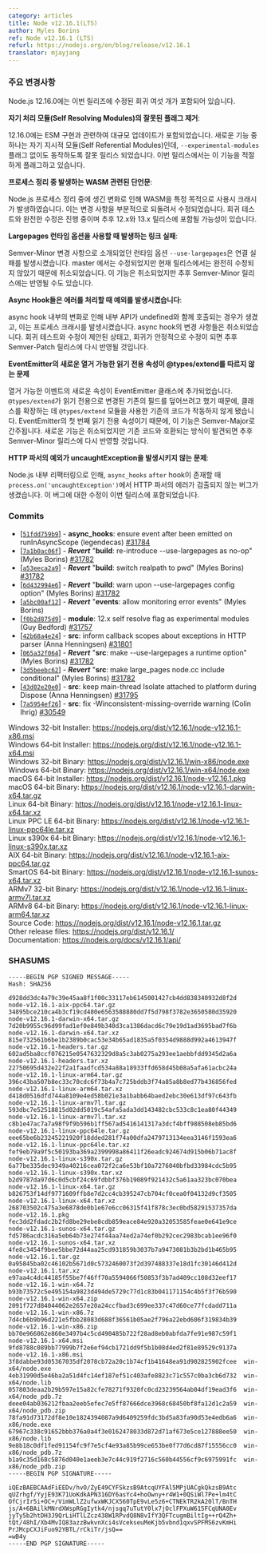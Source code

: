 ```yaml
---
category: articles
title: Node v12.16.1(LTS)
author: Myles Borins
ref: Node v12.16.1 (LTS)
refurl: https://nodejs.org/en/blog/release/v12.16.1
translator: mjayjang
---
```


<!-- ### Notable changes

Node.js 12.16.0 included 6 regressions that are being fixed in this release

**Accidental Unflagging of Self Resolving Modules**:

12.16.0 included a large update to the ESM implementation. One of the new features,
Self Referential Modules, was accidentally released without requiring the `--experimental-modules`
flag. This release is being made to appropriately flag the feature.

**Process Cleanup Changed Introduced WASM-Related Assertion**:

A change during Node.js process cleanup led to a crash in combination with
specific usage of WASM. This has been fixed by partially reverted said change.
A regression test and a full fix are being worked on and will likely be included
in future 12.x and 13.x releases.

**Use Largepages Runtime Option Introduced Linking Failure**:

A Semver-Minor change to introduce `--use-largepages` as a runtime option
introduced a linking failure. This had been fixed in master but regressed as the fix has not yet gone out
in a Current release. The feature has been reverted, but will be able to reland with a fix in a future
Semver-Minor release.

**Async Hooks was Causing an Exception When Handling Errors**:

Changes in async hooks internals introduced a case where an internal api call could be called with undefined
causing a process to crash. The change to async hooks was reverted. A regression test and fix has been proposed
and the change could re-land in a future Semver-Patch release if the regression is reliably fixed.

**New Enumerable Read-Only Property on EventEmitter breaks @types/extend**

A new property for enumerating events was added to the EventEmitter class. This
broke existing code that was using the `@types/extend` module for extending classses
as `@types/extend` was attemping to write over the existing field which the new
change made read-only. As this is the first property on EventEmitter that is
read-only this feature could be considered Semver-Major. The new feature has been
reverted but could re-land in a future Semver-Minor release if a non breaking way
of applying it is found.

**Exceptions in the HTTP parser were not emitting an uncaughtException**

A refactoring to Node.js interanls resulted in a bug where errors in the HTTP
parser were not being emitted by `process.on('uncaughtException')` when the `async_hooks` `after`
hook exists. The fix to this bug has been included in this release.
 -->

### 주요 변경사항

Node.js 12.16.0에는 이번 릴리즈에 수정된 회귀 여섯 개가 포함되어 있습니다.

**자기 처리 모듈(Self Resolving Modules)의 잘못된 플래그 제거**:

12.16.0에는 ESM 구현과 관련하여 대규모 업데이트가 포함되었습니다. 새로운 기능 중 하나는 자기 지시적 모듈(Self Referential Modules)인데, `--experimental-modules` 플래그 없이도 동작하도록 잘못 릴리스 되었습니다. 이번 릴리스에서는 이 기능을 적절하게 플래그하고 있습니다.

**프로세스 정리 중 발생하는 WASM 관련된 단언문**:

Node.js 프로세스 정리 중에 생긴 변화로 인해 WASM을 특정 목적으로 사용시 크래시가 발생하였습니다. 이는 변경 사항을 부분적으로 되돌려서 수정되었습니다. 회귀 테스트와 완전한 수정은 진행 중이며 추후 12.x와 13.x 릴리스에 포함될 가능성이 있습니다.

**Largepages 런타임 옵션을 사용할 때 발생하는 링크 실패**:

Semver-Minor 변경 사항으로 소개되었던 런타임 옵션 `--use-largepages`은 연결 실패를 발생시켰습니다. master 에서는 수정되었지만 현재 릴리스에서는 완전히 수정되지 않았기 때문에 취소되었습니다. 이 기능은 취소되었지만 추후 Semver-Minor 릴리스에는 반영될 수도 있습니다.

**Async Hook들은 에러를 처리할 때 예외를 발생시켰습니다**:

async hook 내부의 변화로 인해 내부 API가 undefined와 함께 호출되는 경우가 생겼고, 이는 프로세스 크래시를 발생시켰습니다. async hook의 변경 사항들은 취소되었습니다. 회귀 테스트와 수정이 제안된 상태고, 회귀가 안정적으로 수정이 되면 추후 Semver-Patch 릴리스에 다시 반영될 것입니다.

**EventEmitter의 새로운 열거 가능한 읽기 전용 속성이 @types/extend를 따르지 않는 문제**

열거 가능한 이벤트의 새로운 속성이 EventEmitter 클래스에 추가되었습니다. `@types/extend`가 읽기 전용으로 변경된 기존의 필드를 덮어쓰려고 했기 때문에, 클래스를 확장하는 데 `@types/extend` 모듈을 사용한 기존의 코드가 작동하지 않게 됐습니다. EventEmitter의 첫 번째 읽기 전용 속성이기 때문에, 이 기능은 Semver-Major로 간주됩니다. 새로운 기능은 취소되었지만 기존 코드와 호환되는 방식이 발견되면 추후 Semver-Minor 릴리스에 다시 반영할 것입니다.

**HTTP 파서의 예외가 uncaughtException을 발생시키지 않는 문제**:

Node.js 내부 리팩터링으로 인해, `async_hooks` `after` hook이 존재할 때 `process.on('uncaughtException')`에서 HTTP 파서의 에러가 검출되지 않는 버그가 생겼습니다. 이 버그에 대한 수정이 이번 릴리스에 포함되었습니다.

### Commits

* [[`51fdd759b9`](https://github.com/nodejs/node/commit/51fdd759b9)] - **async_hooks**: ensure event after been emitted on runInAsyncScope (legendecas) [#31784](https://github.com/nodejs/node/pull/31784)
* [[`7a1b0ac06f`](https://github.com/nodejs/node/commit/7a1b0ac06f)] - ***Revert*** "**build**: re-introduce --use-largepages as no-op" (Myles Borins) [#31782](https://github.com/nodejs/node/pull/31782)
* [[`a53eeca2a9`](https://github.com/nodejs/node/commit/a53eeca2a9)] - ***Revert*** "**build**: switch realpath to pwd" (Myles Borins) [#31782](https://github.com/nodejs/node/pull/31782)
* [[`6d432994e6`](https://github.com/nodejs/node/commit/6d432994e6)] - ***Revert*** "**build**: warn upon --use-largepages config option" (Myles Borins) [#31782](https://github.com/nodejs/node/pull/31782)
* [[`a5bc00af12`](https://github.com/nodejs/node/commit/a5bc00af12)] - ***Revert*** "**events**: allow monitoring error events" (Myles Borins)
* [[`f0b2d875d9`](https://github.com/nodejs/node/commit/f0b2d875d9)] - **module**: 12.x self resolve flag as experimental modules (Guy Bedford) [#31757](https://github.com/nodejs/node/pull/31757)
* [[`42b68a4e24`](https://github.com/nodejs/node/commit/42b68a4e24)] - **src**: inform callback scopes about exceptions in HTTP parser (Anna Henningsen) [#31801](https://github.com/nodejs/node/pull/31801)
* [[`065a32f064`](https://github.com/nodejs/node/commit/065a32f064)] - ***Revert*** "**src**: make --use-largepages a runtime option" (Myles Borins) [#31782](https://github.com/nodejs/node/pull/31782)
* [[`3d5beebc62`](https://github.com/nodejs/node/commit/3d5beebc62)] - ***Revert*** "**src**: make large\_pages node.cc include conditional" (Myles Borins) [#31782](https://github.com/nodejs/node/pull/31782)
* [[`43d02e20e0`](https://github.com/nodejs/node/commit/43d02e20e0)] - **src**: keep main-thread Isolate attached to platform during Dispose (Anna Henningsen) [#31795](https://github.com/nodejs/node/pull/31795)
* [[`7a5954ef26`](https://github.com/nodejs/node/commit/7a5954ef26)] - **src**: fix -Winconsistent-missing-override warning (Colin Ihrig) [#30549](https://github.com/nodejs/node/pull/30549)

Windows 32-bit Installer: https://nodejs.org/dist/v12.16.1/node-v12.16.1-x86.msi<br>
Windows 64-bit Installer: https://nodejs.org/dist/v12.16.1/node-v12.16.1-x64.msi<br>
Windows 32-bit Binary: https://nodejs.org/dist/v12.16.1/win-x86/node.exe<br>
Windows 64-bit Binary: https://nodejs.org/dist/v12.16.1/win-x64/node.exe<br>
macOS 64-bit Installer: https://nodejs.org/dist/v12.16.1/node-v12.16.1.pkg<br>
macOS 64-bit Binary: https://nodejs.org/dist/v12.16.1/node-v12.16.1-darwin-x64.tar.gz<br>
Linux 64-bit Binary: https://nodejs.org/dist/v12.16.1/node-v12.16.1-linux-x64.tar.xz<br>
Linux PPC LE 64-bit Binary: https://nodejs.org/dist/v12.16.1/node-v12.16.1-linux-ppc64le.tar.xz<br>
Linux s390x 64-bit Binary: https://nodejs.org/dist/v12.16.1/node-v12.16.1-linux-s390x.tar.xz<br>
AIX 64-bit Binary: https://nodejs.org/dist/v12.16.1/node-v12.16.1-aix-ppc64.tar.gz<br>
SmartOS 64-bit Binary: https://nodejs.org/dist/v12.16.1/node-v12.16.1-sunos-x64.tar.xz<br>
ARMv7 32-bit Binary: https://nodejs.org/dist/v12.16.1/node-v12.16.1-linux-armv7l.tar.xz<br>
ARMv8 64-bit Binary: https://nodejs.org/dist/v12.16.1/node-v12.16.1-linux-arm64.tar.xz<br>
Source Code: https://nodejs.org/dist/v12.16.1/node-v12.16.1.tar.gz<br>
Other release files: https://nodejs.org/dist/v12.16.1/<br>
Documentation: https://nodejs.org/docs/v12.16.1/api/

### SHASUMS

```
-----BEGIN PGP SIGNED MESSAGE-----
Hash: SHA256

d928dd3dc4a79c39e45aa8f1f00c33117eb6145001427cb4dd838340932d8f2d  node-v12.16.1-aix-ppc64.tar.gz
34895bce210ca4b3cf19cd480e6563588880dd7f5d798f3782e3650580d35920  node-v12.16.1-darwin-x64.tar.gz
7d20b9955c96d99fad1ef0e849b340d3ca1386dacd6c79e19d1ad3695bad7f6b  node-v12.16.1-darwin-x64.tar.xz
815e732561b6be1b2389b0cac53e34b65ad1835a5f0354d9888d992a4613947f  node-v12.16.1-headers.tar.gz
602ad5ba8ccf076215e0547632329d8a5c3ab0275a293ee1aebbfdd9345d2a6a  node-v12.16.1-headers.tar.xz
22750695d432e22f2a1faadfcd534a88a18933ffd658d45b08a5afa61acbc24a  node-v12.16.1-linux-arm64.tar.gz
396c43ba507b8ec33c70cdc6f73b4a7c725bddb3f74a85a8b8ed77b436856fed  node-v12.16.1-linux-arm64.tar.xz
d418d0516dfd744a8109e4ed58b021e3a1babb64baed2ebc30e613df97c643fb  node-v12.16.1-linux-armv7l.tar.gz
593dbc7e52518815d02dd5019c54afa5ada3dd143482cbc533c8c1ea80f44349  node-v12.16.1-linux-armv7l.tar.xz
c8b1e47ac7a7a98f9f9b596b1ff567ad5416141317a3dcf4bff988508eb85bd6  node-v12.16.1-linux-ppc64le.tar.gz
eee65be6b23245221920f18dded281f74a00dfa2479713134eea3146f1593ea6  node-v12.16.1-linux-ppc64le.tar.xz
fef9eb79a9f5c50193ba369a2399998a86411f26eadc924674d915b06b71ac8f  node-v12.16.1-linux-s390x.tar.gz
6a77be335dec9349a40216cea072f2ca6e53bf10a7276040bfbd33984cdc5b95  node-v12.16.1-linux-s390x.tar.xz
b2d9787da97d6c0d5cbf24c69fdbbf376b19089f921432c5a61aa323bc070bea  node-v12.16.1-linux-x64.tar.gz
b826753f14df9771609ffb8e7d2cc4cb395247cb704cf0cea0f04132d9cf3505  node-v12.16.1-linux-x64.tar.xz
268703502c475a3e6878de0b1e67e6cc06315f41f878c3ec0bd58291537357da  node-v12.16.1.pkg
fec3dd2fdadc2b2fd8be29ebe8cdb859eace84e920a32053585feae0e641e9ce  node-v12.16.1-sunos-x64.tar.gz
fd5786acdc316a5eb64b73e274f44aa74ed2a74ef0b292cec2983bcab1ee96f0  node-v12.16.1-sunos-x64.tar.xz
4fe8c3454f9bee5bbe72d44aa25cd931859b3037b7a9473081b3b2bd1b465b95  node-v12.16.1.tar.gz
0a95845ba02c46102b5671d0c5732460073f2d397488337e18d1fc30146d412d  node-v12.16.1.tar.xz
e97aa4c4dc44185f55be7f46ff70a5594066f50853f3b7ad409cc108d32eef17  node-v12.16.1-win-x64.7z
b93b73572c5e495154a9823d494de5729c77d1c83b041171154c4b5f3f76b590  node-v12.16.1-win-x64.zip
2091f727d84044062e2657e20a24ccfbad3c699ee337c47d60ce77fcdadd711a  node-v12.16.1-win-x86.7z
7d4cb6b9b96d221e5fbb28083d688f36561b05ae2f796a22ebd606f319834b39  node-v12.16.1-win-x86.zip
bb70e966062e860e3497b4c5cd490485b722f28ad8eb0abfda7fe91e987c59f1  node-v12.16.1-x64.msi
9fd8788c089bb77999b7f2e6ef94cb1721dd9f5b1b08d4ed2f81e89529c9137a  node-v12.16.1-x86.msi
3f8dabbe93d05367035df2078cb72a20c1b74cf1b41648ea91d902825902fcee  win-x64/node.exe
4eb31990d5e46ba2a51d4fc14ef187ef51c403afe8823c71c557c0ba3cb6d732  win-x64/node.lib
057803deaa2b29b597e15a82cfe78271f9320fc0cd23239564ab04df19ead3f6  win-x64/node_pdb.7z
deee04ab036212fbaa2eeb5efec7e5ff87666dce3968c68450bf8fa12d1c2a59  win-x64/node_pdb.zip
78fa91d73172df8e10e1824394087a9d6409259fdc3bd5a83fa90d53e4edb6a6  win-x86/node.exe
67967c338c91652bbb376a0a4f3e0162478033d872d71af673e5ce127888ee50  win-x86/node.lib
9e8b18c0df1fed91154fc9f7e5cf4e93a85b99ce653be0f77d6cd87f15556cc0  win-x86/node_pdb.7z
b1a9c35d168c5876d040e1aeeb3e7c44c919f2716c560b44556cf9c6975991fc  win-x86/node_pdb.zip
-----BEGIN PGP SIGNATURE-----

iQEzBAEBCAAdFiEEDv/hvO/ZyE49CYFSkzsB9AtcqUYFAl5MPjUACgkQkzsB9Atc
qUZrhgf/YyjE93K71UoKdkAPN316DY6asYc4+hoOwny+r4W1+0QSiWl7Pe+lm4tC
OfCjrIr5i+OC+/VimWLlZ2ufwxWKJCX560TpE9vLe5z6+CTNEkTR2kA20lT/BnTH
js/A+6BAilkMNrdXWspRGgIytk4/njsgq7uTutY0lx7jOclFPXuW615FCqUNA0Ev
jyTy5b2htDH3J9QrLiHTlLZcz438W1RPvdQ8N8vIfY3QFTcugmBiltIg++rQ4Zh+
tQt/48hI/Xb4MvIQ83azzBwkvnXci4sVcekseuMeKjb5vbnd1qxvSPFMS6zvKmHi
PrJMcpCXJiFuo92YBTL/rCkiTr/jsQ==
=wB4y
-----END PGP SIGNATURE-----

```
